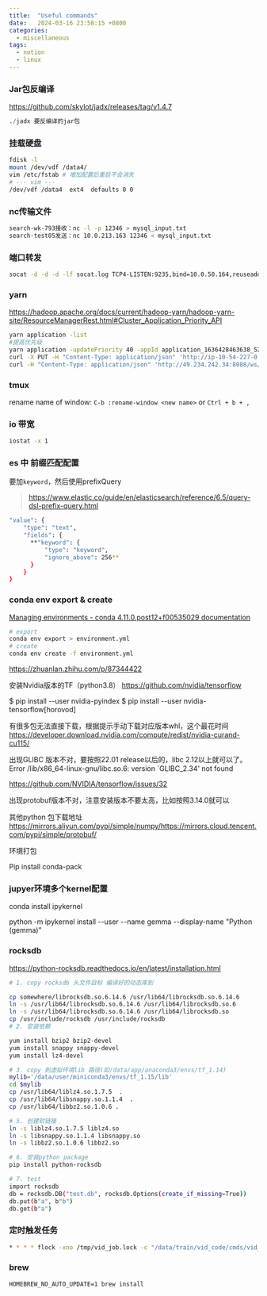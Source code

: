 ```yaml
---
title:  "Useful commands"
date:   2024-03-16 23:58:15 +0800
categories:
  - miscellaneous
tags:
  - notion
  - linux
---
```


### Jar包反编译

<https://github.com/skylot/jadx/releases/tag/v1.4.7>

```python
./jadx 要反编译的jar包
```

### 挂载硬盘

```bash
fdisk -l
mount /dev/vdf /data4/
vim /etc/fstab # 增加配置后重启不会消失
# --- vim ---
/dev/vdf /data4  ext4  defaults 0 0
```

### nc传输文件

```bash
search-wk-793接收：nc -l -p 12346 > mysql_input.txt
search-test05发送：nc 10.0.213.163 12346 < mysql_input.txt
```

### 端口转发

```bash
socat -d -d -d -lf socat.log TCP4-LISTEN:9235,bind=10.0.50.164,reuseaddr,fork TCP4:10.11.178.5:6006
```

### yarn

<https://hadoop.apache.org/docs/current/hadoop-yarn/hadoop-yarn-site/ResourceManagerRest.html#Cluster_Application_Priority_API>

```bash
yarn application -list
#提高优先级
yarn application -updatePriority 40 -appId application_1636428463638_5247
curl -X PUT -H "Content-Type: application/json" 'http://ip-10-54-227-0.cn-north-1.compute.internal:8088/ws/v1/cluster/apps/application_1668742473322_241400/priority' -d '{"priority":41}'
curl -H "Content-Type: application/json" 'http://49.234.242.34:8088/ws/v1/cluster/apps'
```

### tmux

rename name of window: `C-b :rename-window <new name>`  or `Ctrl + b + ,`


### io 带宽

```bash
iostat -x 1
```

### es 中 前缀匹配配置

要加`keyword`，然后使用prefixQuery

> <https://www.elastic.co/guide/en/elasticsearch/reference/6.5/query-dsl-prefix-query.html>
>

```bash
"value": {
    "type": "text",
    "fields": {
      **"keyword": {
          "type": "keyword",
          "ignore_above": 256**
      }
    }
}
```

### conda env export & create

[Managing environments - conda 4.11.0.post12+f00535029 documentation](https://docs.conda.io/projects/conda/en/latest/user-guide/tasks/manage-environments.html#creating-an-environment-from-an-environment-yml-file)

```bash
# export
conda env export > environment.yml
# create
conda env create -f environment.yml
```

<https://zhuanlan.zhihu.com/p/87344422>

安装Nvidia版本的TF（python3.8）
<https://github.com/nvidia/tensorflow>

$ pip install --user nvidia-pyindex
$ pip install --user nvidia-tensorflow[horovod]

有很多包无法直接下载，根据提示手动下载对应版本whl，这个最花时间
<https://developer.download.nvidia.com/compute/redist/nvidia-curand-cu115/>

出现GLIBC 版本不对，要按照22.01 release以后的，libc 2.12以上就可以了。
Error /lib/x86_64-linux-gnu/libc.so.6: version `GLIBC_2.34' not found

<https://github.com/NVIDIA/tensorflow/issues/32>

出现protobuf版本不对，注意安装版本不要太高，比如按照3.14.0就可以

其他python 包下载地址
<https://mirrors.aliyun.com/pypi/simple/numpy/https://mirrors.cloud.tencent.com/pypi/simple/protobuf/>

环境打包

Pip install conda-pack

### **jupyer环境多个kernel配置**

conda install ipykernel

python -m ipykernel install --user --name gemma --display-name "Python (gemma)”


### rocksdb

<https://python-rocksdb.readthedocs.io/en/latest/installation.html>

```bash
# 1. copy rocksdb 头文件目标 编译好的动态库到

cp somewhere/librocksdb.so.6.14.6 /usr/lib64/librocksdb.so.6.14.6
ln -s /usr/lib64/librocksdb.so.6.14.6 /usr/lib64/librocksdb.so.6
ln -s /usr/lib64/librocksdb.so.6.14.6 /usr/lib64/librocksdb.so
cp /usr/include/rocksdb /usr/include/rocksdb
# 2. 安装依赖

yum install bzip2 bzip2-devel
yum install snappy snappy-devel
yum install lz4-devel

# 3. copy 到虚拟环境lib 路径(如/data/app/anaconda3/envs/tf_1.14)
mylib='/data/user/miniconda3/envs/tf_1.15/lib'
cd $mylib
cp /usr/lib64/liblz4.so.1.7.5  .
cp /usr/lib64/libsnappy.so.1.1.4  .
cp /usr/lib64/libbz2.so.1.0.6 .

# 5. 创建软链接
ln -s liblz4.so.1.7.5 liblz4.so
ln -s libsnappy.so.1.1.4 libsnappy.so
ln -s libbz2.so.1.0.6 libbz2.so

# 6. 安装python package
pip install python-rocksdb

# 7. test
import rocksdb
db = rocksdb.DB("test.db", rocksdb.Options(create_if_missing=True))
db.put(b"a", b"b")
db.get(b"a")
```

### 定时触发任务

```bash
* * * * flock -xno /tmp/vid_job.lock -c "/data/train/vid_code/cmds/vid_daily.sh > /data/train/daily_log/vid 2>&1”
```

### brew

`HOMEBREW_NO_AUTO_UPDATE=1 brew install`

<!-- You’ll find this post in your `_posts` directory. Go ahead and edit it and re-build the site to see your changes. You can rebuild the site in many different ways, but the most common way is to run `jekyll serve`, which launches a web server and auto-regenerates your site when a file is updated.

Jekyll requires blog post files to be named according to the following format:

`YEAR-MONTH-DAY-title.MARKUP`

Where `YEAR` is a four-digit number, `MONTH` and `DAY` are both two-digit numbers, and `MARKUP` is the file extension representing the format used in the file. After that, include the necessary front matter. Take a look at the source for this post to get an idea about how it works.

Jekyll also offers powerful support for code snippets:

{% highlight ruby %}
def print_hi(name)
  puts "Hi, #{name}"
end
print_hi('Tom')
#=> prints 'Hi, Tom' to STDOUT.
{% endhighlight %}

Check out the [Jekyll docs][jekyll-docs] for more info on how to get the most out of Jekyll. File all bugs/feature requests at [Jekyll’s GitHub repo][jekyll-gh]. If you have questions, you can ask them on [Jekyll Talk][jekyll-talk].

[jekyll-docs]: https://jekyllrb.com/docs/home
[jekyll-gh]:   https://github.com/jekyll/jekyll
[jekyll-talk]: https://talk.jekyllrb.com/ -->
